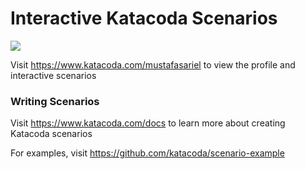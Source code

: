 # Interactive Katacoda Scenarios

[![](http://shields.katacoda.com/katacoda/mustafasariel/count.svg)](https://www.katacoda.com/mustafasariel "Get your profile on Katacoda.com")

Visit https://www.katacoda.com/mustafasariel to view the profile and interactive scenarios

### Writing Scenarios
Visit https://www.katacoda.com/docs to learn more about creating Katacoda scenarios

For examples, visit https://github.com/katacoda/scenario-example
